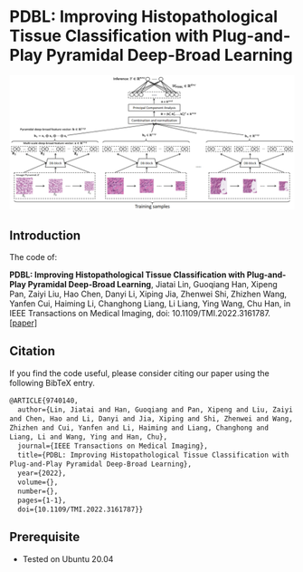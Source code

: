 # PDBL: Improving Histopathological Tissue Classification with Plug-and-Play Pyramidal Deep-Broad Learning
![outline](PDBL.png)

## Introduction
The code of:

**PDBL: Improving Histopathological Tissue Classification with Plug-and-Play Pyramidal Deep-Broad Learning**, Jiatai Lin, Guoqiang Han, Xipeng Pan, Zaiyi Liu, Hao Chen, Danyi Li, Xiping Jia, Zhenwei Shi, Zhizhen Wang, Yanfen Cui, Haiming Li, Changhong Liang, Li Liang, Ying Wang, Chu Han, in IEEE Transactions on Medical Imaging, doi: 10.1109/TMI.2022.3161787.[[paper]](https://ieeexplore.ieee.org/document/9740140)


## Citation
If you find the code useful, please consider citing our paper using the following BibTeX entry.
```
@ARTICLE{9740140,
  author={Lin, Jiatai and Han, Guoqiang and Pan, Xipeng and Liu, Zaiyi and Chen, Hao and Li, Danyi and Jia, Xiping and Shi, Zhenwei and Wang, Zhizhen and Cui, Yanfen and Li, Haiming and Liang, Changhong and Liang, Li and Wang, Ying and Han, Chu},
  journal={IEEE Transactions on Medical Imaging}, 
  title={PDBL: Improving Histopathological Tissue Classification with Plug-and-Play Pyramidal Deep-Broad Learning}, 
  year={2022},
  volume={},
  number={},
  pages={1-1},
  doi={10.1109/TMI.2022.3161787}}
```

## Prerequisite
* Tested on Ubuntu 20.04



